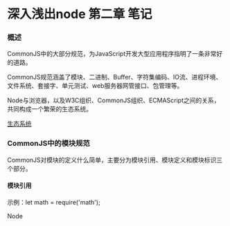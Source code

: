 #  深入浅出node 第二章 笔记



### 概述

CommonJS中的大部分规范，为JavaScript开发大型应用程序指明了一条非常好的道路。

CommonJS规范涵盖了模块、二进制、Buffer、字符集编码、IO流、进程环境、文件系统、套接字、单元测试、web服务器网管接口、包管理等。

Node与浏览器，以及W3C组织、CommonJS组织、ECMAScript之间的关系，共同构成一个繁荣的生态系统。

[生态系统](../image1.png)

### CommonJS中的模块规范

CommonJS对模块的定义什么简单，主要分为模块引用、模块定义和模块标识三个部分。

#### 模块引用

示例：let math = require('math');











































Node